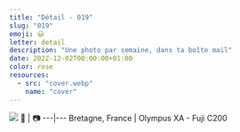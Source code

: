 ```yaml
---
title: "Détail - 019"
slug: "019"
emoji: 😃
letter: detail
description: "Une photo par semaine, dans ta boîte mail"
date: 2022-12-02T00:00:00+01:00
color: rose
resources:
  - src: "cover.webp"
    name: "cover"
---
```

![](cover)
📍 | 📷
---|---
Bretagne, France | Olympus XA - Fuji C200
